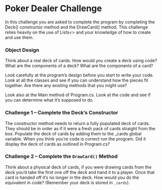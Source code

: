 
# Poker Dealer Challenge
In this challenge you are asked to complete the program by completing the Deck() constructor method and the DrawCard() method. This challenge relies heavily on the use of Lists<> and your knowledge of how to create and use them.

### Object Design
Think about a real deck of cards. How would you create a deck using code? What are the components of a deck? What are the components of a card?

Look carefully at the program’s design before you start to write your code. Look at all the classes and see if you can understand how the pieces fit together. Are there any existing methods that you might use?

Look also at the Main method of Program.cs. Look at the code and see if you can determine what it’s supposed to do.

### Challenge 1 – Complete the Deck’s Constructor 
The constructor method needs to return a fully populated deck of cards. They should be in order as if it were a fresh pack of cards straight from the box. Populate the deck of cards by adding them to the _cards global variable. When you think you’re code is correct run the program. Did it display the deck of cards as outlined in Program.cs?

### Challenge 2 – Complete the ``DrawCard()`` Method
Think about a physical deck of cards, if you were drawing cards from the deck you’d take the first one off the deck and hand it to a player. Once that card is handed off it’s no longer in the deck. How would you do the equivalent in code? (Remember your deck is stored in ``_cards``).

